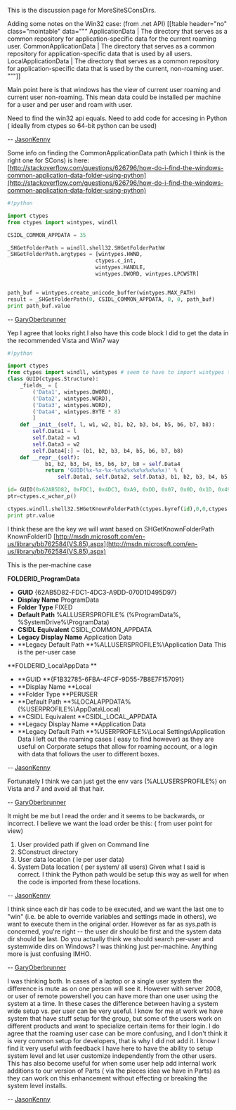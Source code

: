 
This is the discussion page for MoreSiteSConsDirs. 

Adding some notes on the Win32 case: (from .net API) 
[[!table header="no" class="mointable" data="""
ApplicationData  | The directory that serves as a common repository for application-specific data for the current roaming user. 
CommonApplicationData  | The directory that serves as a common repository for application-specific data that is used by all users. 
LocalApplicationData  | The directory that serves as a common repository for application-specific data that is used by the current, non-roaming user. 
"""]]

Main point here is that windows has the view of current user roaming and current user non-roaming. This mean data could be installed per machine for a user and per user and roam with user. 

Need to find the win32 api equals. Need to add code for accesing in Python ( ideally from ctypes so 64-bit python can be used) 

-- [JasonKenny](JasonKenny) 

Some info on finding the CommonApplicationData path (which I think is the right one for SCons) is here: [http://stackoverflow.com/questions/626796/how-do-i-find-the-windows-common-application-data-folder-using-python](http://stackoverflow.com/questions/626796/how-do-i-find-the-windows-common-application-data-folder-using-python) 


```python
#!python

import ctypes
from ctypes import wintypes, windll

CSIDL_COMMON_APPDATA = 35

_SHGetFolderPath = windll.shell32.SHGetFolderPathW
_SHGetFolderPath.argtypes = [wintypes.HWND,
                            ctypes.c_int,
                            wintypes.HANDLE,
                            wintypes.DWORD, wintypes.LPCWSTR]


path_buf = wintypes.create_unicode_buffer(wintypes.MAX_PATH)
result = _SHGetFolderPath(0, CSIDL_COMMON_APPDATA, 0, 0, path_buf)
print path_buf.value
```
-- [GaryOberbrunner](GaryOberbrunner) 

Yep I agree that looks right.I also have this code block I did to get the data in the recommended Vista and Win7 way 


```python
#!python

import ctypes
from ctypes import windll, wintypes # seem to have to import wintypes this way else it does not load right
class GUID(ctypes.Structure):
    _fields_ = [
        ('Data1', wintypes.DWORD),
        ('Data2', wintypes.WORD),
        ('Data3', wintypes.WORD),
        ('Data4', wintypes.BYTE * 8)
        ]
    def __init__(self, l, w1, w2, b1, b2, b3, b4, b5, b6, b7, b8):
        self.Data1 = l
        self.Data2 = w1
        self.Data3 = w2
        self.Data4[:] = (b1, b2, b3, b4, b5, b6, b7, b8)
    def __repr__(self):
            b1, b2, b3, b4, b5, b6, b7, b8 = self.Data4
            return 'GUID(%x-%x-%x-%x%x%x%x%x%x%x%x)' % (
                self.Data1, self.Data2, self.Data3, b1, b2, b3, b4, b5, b6, b7, b8)

id= GUID(0x62AB5D82, 0xFDC1, 0x4DC3, 0xA9, 0xDD, 0x07, 0x0D, 0x1D, 0x49, 0x5D, 0x97) #ProgramData
ptr=ctypes.c_wchar_p()

ctypes.windll.shell32.SHGetKnownFolderPath(ctypes.byref(id),0,0,ctypes.byref(ptr))
print ptr.value

```
I think these are the key we will want based on SHGetKnownFolderPath KnownFolderID [http://msdn.microsoft.com/en-us/library/bb762584(VS.85).aspx](http://msdn.microsoft.com/en-us/library/bb762584(VS.85).aspx) 

This is the per-machine case 

**FOLDERID_ProgramData** 

* **GUID** {62AB5D82-FDC1-4DC3-A9DD-070D1D495D97} 
* **Display Name** ProgramData 
* **Folder Type** FIXED 
* **Default Path** %ALLUSERSPROFILE% (%ProgramData%, %SystemDrive%\ProgramData) 
* **CSIDL Equivalent** CSIDL_COMMON_APPDATA 
* **Legacy Display Name** Application Data 
* **Legacy Default Path **%ALLUSERSPROFILE%\Application Data 
This is the per-user case 

**FOLDERID_LocalAppData ** 

* **GUID **{F1B32785-6FBA-4FCF-9D55-7B8E7F157091} 
* **Display Name **Local 
* **Folder Type **PERUSER 
* **Default Path **%LOCALAPPDATA% (%USERPROFILE%\AppData\Local) 
* **CSIDL Equivalent **CSIDL_LOCAL_APPDATA 
* **Legacy Display Name **Application Data 
* **Legacy Default Path **%USERPROFILE%\Local Settings\Application Data 
I left out the roaming cases ( easy to find however) as they are useful on Corporate setups that allow for roaming account, or a login with data that follows the user to different boxes. 

-- [JasonKenny](JasonKenny) 

Fortunately I think we can just get the env vars (%ALLUSERSPROFILE%) on Vista and 7 and avoid all that hair. 

-- [GaryOberbrunner](GaryOberbrunner) 

It might be me but I read the order and it seems to be backwards, or incorrect. I believe we want the load order be this: ( from user point for view) 

1. User provided path if given on Command line 
1. SConstruct directory 
1. User data location ( ie per user data) 
1. System Data location ( per system/ all users) 
Given what I said is correct. I think the Python path would be setup this way as well for when the code is imported from these locations. 

-- [JasonKenny](JasonKenny) 

I think since each dir has code to be executed, and we want the last one to "win" (i.e. be able to override variables and settings made in others), we want to execute them in the original order. However as far as sys.path is concerned, you're right -- the user dir should be first and the system data dir should be last. Do you actually think we should search per-user and systemwide dirs on Windows? I was thinking just per-machine. Anything more is just confusing IMHO. 

-- [GaryOberbrunner](GaryOberbrunner) 

I was thinking both. In cases of a laptop or a single user system the difference is mute as on one person will see it. However with server 2008, or user of remote powershell you can have more than one user using the system at a time. In these cases the difference between having a system wide setup vs. per user can be very useful. I know for me at work we have system that have stuff setup for the group, but some of the users work on different products and want to specialize certain items for their login. I do agree that the roaming user case can be more confusing, and I don't think it is very common setup for developers, that is why I did not add it. I know I find it very useful with feedback I have here to have the ability to setup system level and let user customize independently from the other users. This has also become useful for when some user help add internal work additions to our version of Parts ( via the pieces idea we have in Parts) as they can work on this enhancement without effecting or breaking the system level installs. 

-- [JasonKenny](JasonKenny) 
